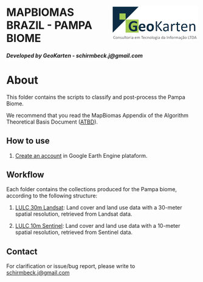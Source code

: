 <div class="fluid-row" id="header">
    <img src='./misc/logo_geokarten.png' height='90' width='auto' align='right'>
    <h1 class="title toc-ignore">MAPBIOMAS BRAZIL - PAMPA BIOME</h1>
    <h4 class="author"><em>Developed by  GeoKarten - schirmbeck.j@gmail.com</em></h4>
</div>

# About
This folder contains the scripts to classify and post-process the Pampa Biome.
 
We recommend that you read the MapBiomas Appendix of the Algorithm Theoretical Basis Document ([ATBD](https://brasil.mapbiomas.org/wp-content/uploads/sites/4/2023/08/Pampa-Appendix-ATBD-Collection-8_v1_30ago2023.pdf)).

## How to use
1. [Create an account](https://signup.earthengine.google.com/) in Google Earth Engine plataform.

## Workflow
Each folder contains the collections produced for the Pampa biome, according to the following structure:

1. [LULC 30m Landsat](https://github.com/mapbiomas/brazil-pampa/tree/main/lulc_30m_landsat): Land cover and land use data with a 30-meter spatial resolution, retrieved from Landsat data.

2. [LULC 10m Sentinel](https://github.com/mapbiomas/brazil-pampa/tree/main/lulc_10m_sentinel): Land cover and land use data with a 10-meter spatial resolution, retrieved from Sentinel data.

## Contact
For clarification or issue/bug report, please write to <schirmbeck.j@gmail.com>
